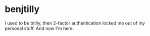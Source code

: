 # benjtilly
I used to be btilly, then 2-factor authentication locked me out of
my personal stuff. And now I'm here.
